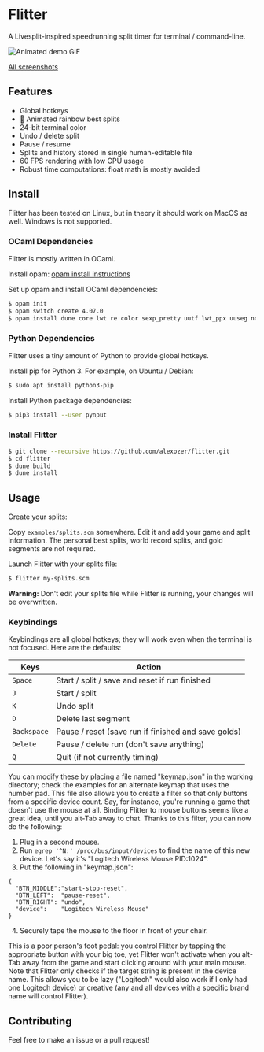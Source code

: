 # Flitter

A Livesplit-inspired speedrunning split timer for terminal / command-line.

![Animated demo GIF](/doc/demo.gif)

[All screenshots](/doc/)

## Features

- Global hotkeys
- :rainbow: Animated rainbow best splits
- 24-bit terminal color
- Undo / delete split
- Pause / resume
- Splits and history stored in single human-editable file
- 60 FPS rendering with low CPU usage
- Robust time computations: float math is mostly avoided

## Install

Flitter has been tested on Linux, but in theory it should work on MacOS as well. Windows is not supported.

### OCaml Dependencies

Flitter is mostly written in OCaml.

Install opam: [opam install instructions](https://opam.ocaml.org/doc/Install.html)

Set up opam and install OCaml dependencies:

```bash
$ opam init
$ opam switch create 4.07.0
$ opam install dune core lwt re color sexp_pretty uutf lwt_ppx uuseg notty
```

### Python Dependencies

Flitter uses a tiny amount of Python to provide global hotkeys.

Install pip for Python 3. For example, on Ubuntu / Debian:

```bash
$ sudo apt install python3-pip
```

Install Python package dependencies:

```bash
$ pip3 install --user pynput
```

### Install Flitter

```bash
$ git clone --recursive https://github.com/alexozer/flitter.git
$ cd flitter
$ dune build
$ dune install
```

## Usage

Create your splits:

Copy `examples/splits.scm` somewhere. Edit it and add your game and split information. The personal best splits, world record splits, and gold segments are not required.

Launch Flitter with your splits file:

```bash
$ flitter my-splits.scm
```

**Warning:** Don't edit your splits file while Flitter is running, your changes will be overwritten.

### Keybindings

Keybindings are all global hotkeys; they will work even when the terminal is not focused. Here are the defaults:

| Keys        | Action                                              |
| ----------- | --------------------------------------------------- |
| `Space`     | Start / split / save and reset if run finished      |
| `J`         | Start / split                                       |
| `K`         | Undo split                                          |
| `D`         | Delete last segment                                 |
| `Backspace` | Pause / reset (save run if finished and save golds) |
| `Delete`    | Pause / delete run (don't save anything)            |
| `Q`         | Quit (if not currently timing)                      |

You can modify these by placing a file named "keymap.json" in the working directory; check the examples for an alternate keymap that uses the number pad. This file also allows you to create a filter so that only buttons from a specific device count. Say, for instance, you're running a game that doesn't use the mouse at all. Binding Flitter to mouse buttons seems like a great idea, until you alt-Tab away to chat. Thanks to this filter, you can now do the following:

1. Plug in a second mouse.
2. Run `egrep '^N:' /proc/bus/input/devices` to find the name of this new device. Let's say it's "Logitech Wireless Mouse PID:1024".
3. Put the following in "keymap.json":

```
{
  "BTN_MIDDLE":"start-stop-reset",
  "BTN_LEFT":  "pause-reset",
  "BTN_RIGHT": "undo",
  "device":    "Logitech Wireless Mouse"
}
```

4. Securely tape the mouse to the floor in front of your chair.

This is a poor person's foot pedal: you control Flitter by tapping the appropriate button with your big toe, yet Flitter won't activate when you alt-Tab away from the game and start clicking around with your main mouse. Note that Flitter only checks if the target string is present in the device name. This allows you to be lazy ("Logitech" would also work if I only had one Logitech device) or creative (any and all devices with a specific brand name will control Flitter).

## Contributing

Feel free to make an issue or a pull request!
